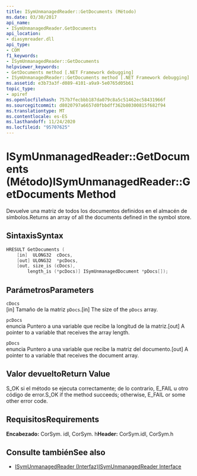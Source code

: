```yaml
---
title: ISymUnmanagedReader::GetDocuments (Método)
ms.date: 03/30/2017
api_name:
- ISymUnmanagedReader.GetDocuments
api_location:
- diasymreader.dll
api_type:
- COM
f1_keywords:
- ISymUnmanagedReader::GetDocuments
helpviewer_keywords:
- GetDocuments method [.NET Framework debugging]
- ISymUnmanagedReader::GetDocuments method [.NET Framework debugging]
ms.assetid: e3b73a3f-d089-4101-a9a9-5e0765d05b61
topic_type:
- apiref
ms.openlocfilehash: 757b7fecbbb187da079c8a5c51462ec58431966f
ms.sourcegitcommit: d8020797a6657d0fbbdff362b80300815f682f94
ms.translationtype: MT
ms.contentlocale: es-ES
ms.lasthandoff: 11/24/2020
ms.locfileid: "95707625"
---
```

# <a name="isymunmanagedreadergetdocuments-method"></a><span data-ttu-id="1c28f-102">ISymUnmanagedReader::GetDocuments (Método)</span><span class="sxs-lookup"><span data-stu-id="1c28f-102">ISymUnmanagedReader::GetDocuments Method</span></span>

<span data-ttu-id="1c28f-103">Devuelve una matriz de todos los documentos definidos en el almacén de símbolos.</span><span class="sxs-lookup"><span data-stu-id="1c28f-103">Returns an array of all the documents defined in the symbol store.</span></span>  
  
## <a name="syntax"></a><span data-ttu-id="1c28f-104">Sintaxis</span><span class="sxs-lookup"><span data-stu-id="1c28f-104">Syntax</span></span>  
  
```cpp  
HRESULT GetDocuments (  
    [in]  ULONG32  cDocs,  
    [out] ULONG32  *pcDocs,  
    [out, size_is (cDocs),  
        length_is (*pcDocs)] ISymUnmanagedDocument *pDocs[]);  
```  
  
## <a name="parameters"></a><span data-ttu-id="1c28f-105">Parámetros</span><span class="sxs-lookup"><span data-stu-id="1c28f-105">Parameters</span></span>  

 `cDocs`  
 <span data-ttu-id="1c28f-106">[in] Tamaño de la matriz `pDocs`.</span><span class="sxs-lookup"><span data-stu-id="1c28f-106">[in] The size of the `pDocs` array.</span></span>  
  
 `pcDocs`  
 <span data-ttu-id="1c28f-107">enuncia Puntero a una variable que recibe la longitud de la matriz.</span><span class="sxs-lookup"><span data-stu-id="1c28f-107">[out] A pointer to a variable that receives the array length.</span></span>  
  
 `pDocs`  
 <span data-ttu-id="1c28f-108">enuncia Puntero a una variable que recibe la matriz del documento.</span><span class="sxs-lookup"><span data-stu-id="1c28f-108">[out] A pointer to a variable that receives the document array.</span></span>  
  
## <a name="return-value"></a><span data-ttu-id="1c28f-109">Valor devuelto</span><span class="sxs-lookup"><span data-stu-id="1c28f-109">Return Value</span></span>  

 <span data-ttu-id="1c28f-110">S_OK si el método se ejecuta correctamente; de lo contrario, E_FAIL u otro código de error.</span><span class="sxs-lookup"><span data-stu-id="1c28f-110">S_OK if the method succeeds; otherwise, E_FAIL or some other error code.</span></span>  
  
## <a name="requirements"></a><span data-ttu-id="1c28f-111">Requisitos</span><span class="sxs-lookup"><span data-stu-id="1c28f-111">Requirements</span></span>  

 <span data-ttu-id="1c28f-112">**Encabezado:** CorSym. idl, CorSym. h</span><span class="sxs-lookup"><span data-stu-id="1c28f-112">**Header:** CorSym.idl, CorSym.h</span></span>  
  
## <a name="see-also"></a><span data-ttu-id="1c28f-113">Consulte también</span><span class="sxs-lookup"><span data-stu-id="1c28f-113">See also</span></span>

- [<span data-ttu-id="1c28f-114">ISymUnmanagedReader (Interfaz)</span><span class="sxs-lookup"><span data-stu-id="1c28f-114">ISymUnmanagedReader Interface</span></span>](isymunmanagedreader-interface.md)
